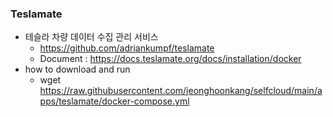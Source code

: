 ### Teslamate 
- 테슬라 차량 데이터 수집 관리 서비스
  - https://github.com/adriankumpf/teslamate
  - Document : https://docs.teslamate.org/docs/installation/docker
- how to download and run
  - wget https://raw.githubusercontent.com/jeonghoonkang/selfcloud/main/apps/teslamate/docker-compose.yml  

